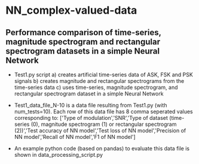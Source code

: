 # NN_complex-valued-data
## Performance comparison of time-series, magnitude spectrogram and rectangular spectrogram datasets in a simple Neural Network

* Test1.py script a) creates artificial time-series data of ASK, FSK and PSK signals b) creates magnitude and rectangular spectrograms from the time-series data c) uses time-series, magnitude spectrogram, and rectangular spectrogram dataset in a simple Neural Network

* Test1_data_file_N-10 is a data file resulting from Test1.py (with num_tests=10). Each row of this data file has 8 comma seperated values corresponding to:
['Type of modulation','SNR','Type of dataset (time-series (0), magnitude spectrogram (1) or rectangular spectrogram (2))','Test accuracy of NN model','Test loss of NN model','Precision of NN model','Recall of NN model','F1 of NN model']

* An example python code (based on pandas) to evaluate this data file is shown in data_processing_script.py
